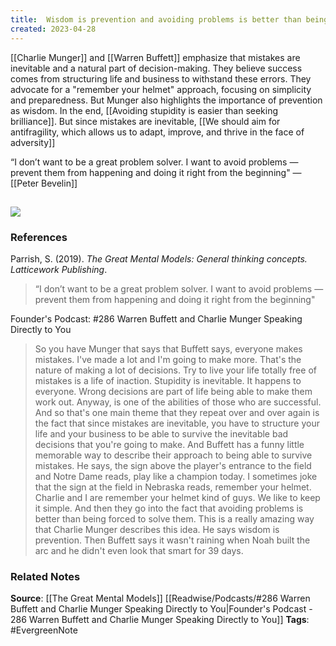 ```yaml
---
title:  Wisdom is prevention and avoiding problems is better than being forced to solve them
created: 2023-04-28
---
```


[[Charlie Munger]] and [[Warren Buffett]] emphasize that mistakes are inevitable and a natural part of decision-making. They believe success comes from structuring life and business to withstand these errors. They advocate for a "remember your helmet" approach, focusing on simplicity and preparedness. But Munger also highlights the importance of prevention as wisdom. In the end, [[Avoiding stupidity is easier than seeking brilliance]]. But since mistakes are inevitable, [[We should aim for antifragility, which allows us to adapt, improve, and thrive in the face of adversity]]

“I don’t want to be a great problem solver. I want to avoid problems — prevent them from happening and doing it right from the beginning" ― [[Peter Bevelin]]

![](https://www.redditstatic.com/desktop2x/img/renderTimingPixel.png)
--- 
### References

Parrish, S. (2019). _The Great Mental Models: General thinking concepts. Latticework Publishing_.

> “I don’t want to be a great problem solver. I want to avoid problems — prevent them from happening and doing it right from the beginning"

Founder's Podcast: #286 Warren Buffett and Charlie Munger Speaking Directly to You

> So you have Munger that says that Buffett says, everyone makes mistakes. I've made a lot and I'm going to make more. That's the nature of making a lot of decisions. Try to live your life totally free of mistakes is a life of inaction. Stupidity is inevitable. It happens to everyone. Wrong decisions are part of life being able to make them work out. Anyway, is one of the abilities of those who are successful. And so that's one main theme that they repeat over and over again is the fact that since mistakes are inevitable, you have to structure your life and your business to be able to survive the inevitable bad decisions that you're going to make. And Buffett has a funny little memorable way to describe their approach to being able to survive mistakes. He says, the sign above the player's entrance to the field and Notre Dame reads, play like a champion today. I sometimes joke that the sign at the field in Nebraska reads, remember your helmet. Charlie and I are remember your helmet kind of guys. We like to keep it simple. And then they go into the fact that avoiding problems is better than being forced to solve them. This is a really amazing way that Charlie Munger describes this idea. He says wisdom is prevention. Then Buffett says it wasn't raining when Noah built the arc and he didn't even look that smart for 39 days. 

### Related Notes
**Source**: [[The Great Mental Models]] [[Readwise/Podcasts/#286 Warren Buffett and Charlie Munger Speaking Directly to You|Founder's Podcast - 286 Warren Buffett and Charlie Munger Speaking Directly to You]]
**Tags**: #EvergreenNote

